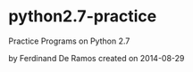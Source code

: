 python2.7-practice
==================

Practice Programs on Python 2.7

by Ferdinand De Ramos
created on 2014-08-29

